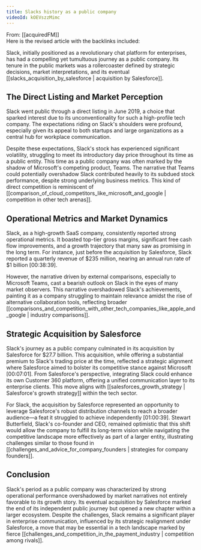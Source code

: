 ```yaml
---
title: Slacks history as a public company
videoId: kOEVszzMimc
---
```


From: [[acquiredFM]] <br/> 
Here is the revised article with the backlinks included:

Slack, initially positioned as a revolutionary chat platform for enterprises, has had a compelling yet tumultuous journey as a public company. Its tenure in the public markets was a rollercoaster defined by strategic decisions, market interpretations, and its eventual [[slacks_acquisition_by_salesforce | acquisition by Salesforce]].

## The Direct Listing and Market Perception

Slack went public through a direct listing in June 2019, a choice that sparked interest due to its unconventionality for such a high-profile tech company. The expectations riding on Slack's shoulders were profound, especially given its appeal to both startups and large organizations as a central hub for workplace communication.

Despite these expectations, Slack's stock has experienced significant volatility, struggling to meet its introductory day price throughout its time as a public entity. This time as a public company was often marked by the shadow of Microsoft's competing product, Teams. The narrative that Teams could potentially overshadow Slack contributed heavily to its subdued stock performance, despite strong underlying business metrics. This kind of direct competition is reminiscent of [[comparison_of_cloud_competitors_like_microsoft_and_google | competition in other tech arenas]].

## Operational Metrics and Market Dynamics

Slack, as a high-growth SaaS company, consistently reported strong operational metrics. It boasted top-tier gross margins, significant free cash flow improvements, and a growth trajectory that many saw as promising in the long term. For instance, just before the acquisition by Salesforce, Slack reported a quarterly revenue of $235 million, nearing an annual run rate of $1 billion [<a class="yt-timestamp" data-t="00:38:39">00:38:39</a>].

However, the narrative driven by external comparisons, especially to Microsoft Teams, cast a bearish outlook on Slack in the eyes of many market observers. This narrative overshadowed Slack's achievements, painting it as a company struggling to maintain relevance amidst the rise of alternative collaboration tools, reflecting broader [[comparisons_and_competition_with_other_tech_companies_like_apple_and_google | industry comparisons]].

## Strategic Acquisition by Salesforce

Slack's journey as a public company culminated in its acquisition by Salesforce for $27.7 billion. This acquisition, while offering a substantial premium to Slack's trading price at the time, reflected a strategic alignment where Salesforce aimed to bolster its competitive stance against Microsoft [<a class="yt-timestamp" data-t="00:07:01">00:07:01</a>]. From Salesforce's perspective, integrating Slack could enhance its own Customer 360 platform, offering a unified communication layer to its enterprise clients. This move aligns with [[salesforces_growth_strategy | Salesforce's growth strategy]] within the tech sector.

For Slack, the acquisition by Salesforce represented an opportunity to leverage Salesforce's robust distribution channels to reach a broader audience—a feat it struggled to achieve independently [<a class="yt-timestamp" data-t="01:00:39">01:00:39</a>]. Stewart Butterfield, Slack's co-founder and CEO, remained optimistic that this shift would allow the company to fulfill its long-term vision while navigating the competitive landscape more effectively as part of a larger entity, illustrating challenges similar to those found in [[challenges_and_advice_for_company_founders | strategies for company founders]].

## Conclusion

Slack's period as a public company was characterized by strong operational performance overshadowed by market narratives not entirely favorable to its growth story. Its eventual acquisition by Salesforce marked the end of its independent public journey but opened a new chapter within a larger ecosystem. Despite the challenges, Slack remains a significant player in enterprise communication, influenced by its strategic realignment under Salesforce, a move that may be essential in a tech landscape marked by fierce [[challenges_and_competition_in_the_payment_industry | competition among rivals]].